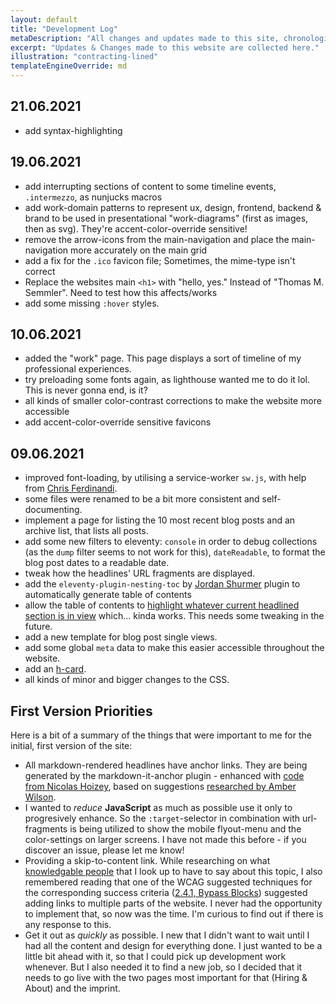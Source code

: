 ```yaml
---
layout: default
title: "Development Log"
metaDescription: "All changes and updates made to this site, chronologically listed."
excerpt: "Updates & Changes made to this website are collected here."
illustration: "contracting-lined"
templateEngineOverride: md
---
```


## 21.06.2021

+ add syntax-highlighting

## 19.06.2021

+ add interrupting sections of content to some timeline events, `.intermezzo`, as nunjucks macros
+ add work-domain patterns to represent ux, design, frontend, backend & brand to be used in presentational "work-diagrams" (first as images, then as svg). They're accent-color-override sensitive!
+ remove the arrow-icons from the main-navigation and place the main-navigation more accurately on the main grid
+ add a fix for the `.ico` favicon file; Sometimes, the mime-type isn't correct
+ Replace the websites main `<h1>` with "hello, yes." Instead of "Thomas M. Semmler". Need to test how this affects/works
+ add some missing `:hover` styles.

## 10.06.2021

+ added the "work" page. This page displays a sort of timeline of my professional experiences.
+ try preloading some fonts again, as lighthouse wanted me to do it lol. This is never gonna end, is it?
+ all kinds of smaller color-contrast corrections to make the website more accessible
+ add accent-color-override sensitive favicons

## 09.06.2021

+ improved font-loading, by utilising a service-worker `sw.js`, with help from [Chris Ferdinandi](https://gomakethings.com/improving-web-font-performance-with-service-workers/).
+ some files were renamed to be a bit more consistent and self-documenting.
+ implement a page for listing the 10 most recent blog posts and an archive list, that lists all posts.
+ add some new filters to eleventy: `console` in order to debug collections (as the `dump` filter seems to not work for this), `dateReadable`, to format the blog post dates to a readable date.
+ tweak how the headlines' URL fragments are displayed.
+ add the `eleventy-plugin-nesting-toc` by [Jordan Shurmer](https://github.com/JordanShurmer/eleventy-plugin-nesting-toc) plugin to automatically generate table of contents
+ allow the table of contents to [highlight whatever current headlined section is in view](https://www.youtube.com/watch?v=6KXPtcbR1x0) which... kinda works. This needs some tweaking in the future. 
+ add a new template for blog post single views.
+ add some global `meta` data to make this easier accessible throughout the website.
+ add an [h-card](https://indieweb.org/h-card).
+ all kinds of minor and bigger changes to the CSS.

## First Version Priorities

Here is a bit of a summary of the things that were important to me for the initial, first version of the site:

+ All markdown-rendered headlines have anchor links. They are being generated by the markdown-it-anchor plugin - enhanced with [code from Nicolas Hoizey](https://nicolas-hoizey.com/articles/2021/02/25/accessible-anchor-links-with-markdown-it-and-eleventy/), based on suggestions [researched by Amber Wilson](https://amberwilson.co.uk/blog/are-your-anchor-links-accessible/).
+ I wanted to _reduce_ **JavaScript** as much as possible use it only to progresively enhance. So the `:target`-selector in combination with url-fragments is being utilized to show the mobile flyout-menu and the color-settings on larger screens. I have not made this before - if you discover an issue, please let me know!
+ Providing a skip-to-content link. While researching on what [knowledgable people](https://kittygiraudel.com/2020/12/06/a11y-advent-skip-to-content/) that I look up to have to say about this topic, I also remembered reading that one of the WCAG suggested techniques for the corresponding success criteria ([2.4.1, Bypass Blocks](https://www.w3.org/WAI/WCAG21/Understanding/bypass-blocks.html)) suggested adding links to multiple parts of the website. I never had the opportunity to implement that, so now was the time. I'm curious to find out if there is any response to this.
+ Get it out as _quickly_ as possible. I new that I didn't want to wait until I had all the content and design for everything done. I just wanted to be a little bit ahead with it, so that I could pick up development work whenever. But I also needed it to find a new job, so I decided that it needs to go live with the two pages most important for that (Hiring & About) and the imprint.